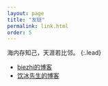 ```yaml
---
layout: page
title: "友链"
permalink: link.html
order: 5
---
```



海内存知己，天涯若比邻。
{:.lead}


* [biezhi的博客](https://blog.biezhi.me/)
* [饮冰先生的博客](https://myanbin.github.io/)